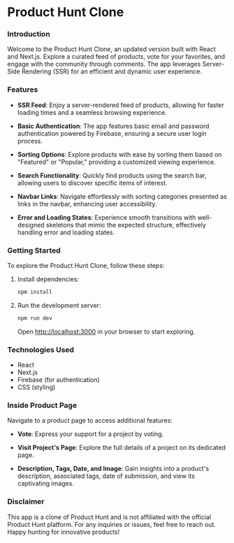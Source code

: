 # Product Hunt Clone

### Introduction

Welcome to the Product Hunt Clone, an updated version built with React and Next.js. Explore a curated feed of products, vote for your favorites, and engage with the community through comments. The app leverages Server-Side Rendering (SSR) for an efficient and dynamic user experience.

### Features

- **SSR Feed**: Enjoy a server-rendered feed of products, allowing for faster loading times and a seamless browsing experience.

- **Basic Authentication**: The app features basic email and password authentication powered by Firebase, ensuring a secure user login process.

- **Sorting Options**: Explore products with ease by sorting them based on "Featured" or "Popular," providing a customized viewing experience.

- **Search Functionality**: Quickly find products using the search bar, allowing users to discover specific items of interest.

- **Navbar Links**: Navigate effortlessly with sorting categories presented as links in the navbar, enhancing user accessibility.

- **Error and Loading States**: Experience smooth transitions with well-designed skeletons that mimic the expected structure, effectively handling error and loading states.

### Getting Started

To explore the Product Hunt Clone, follow these steps:

1. Install dependencies:

   ```bash
   npm install
   ```

2. Run the development server:

   ```bash
   npm run dev
   ```

   Open [http://localhost:3000](http://localhost:3000) in your browser to start exploring.

### Technologies Used

- React
- Next.js
- Firebase (for authentication)
- CSS (styling)

### Inside Product Page

Navigate to a product page to access additional features:

- **Vote**: Express your support for a project by voting.

- **Visit Project's Page**: Explore the full details of a project on its dedicated page.

- **Description, Tags, Date, and Image**: Gain insights into a product's description, associated tags, date of submission, and view its captivating images.

### Disclaimer

This app is a clone of Product Hunt and is not affiliated with the official Product Hunt platform. For any inquiries or issues, feel free to reach out. Happy hunting for innovative products!
